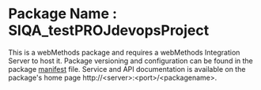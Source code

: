 # Package Name : SIQA_testPROJdevopsProject
This is a webMethods package and requires a webMethods Integration Server to host it. Package versioning and configuration can be found in the package [manifest](./SIQA_testPROJdevopsProject/manifest.v3) file. Service and API documentation is available on the package's home page http://&lt;server&gt;:&lt;port&gt;/&lt;packagename>.